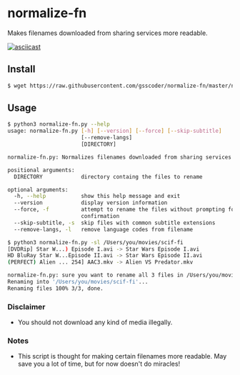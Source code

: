 # normalize-fn

Makes filenames downloaded from sharing services more readable.

[![asciicast](https://asciinema.org/a/279096.svg)](https://asciinema.org/a/279096)

## Install
```sh
$ wget https://raw.githubusercontent.com/gsscoder/normalize-fn/master/normalize-fn.py
```

## Usage
```sh
$ python3 normalize-fn.py --help
usage: normalize-fn.py [-h] [--version] [--force] [--skip-subtitle]
                       [--remove-langs]
                       [DIRECTORY]

normalize-fn.py: Normalizes filenames downloaded from sharing services (Version 0.1.0)

positional arguments:
  DIRECTORY            directory containg the files to rename

optional arguments:
  -h, --help           show this help message and exit
  --version            display version information
  --force, -f          attempt to rename the files without prompting for
                       confirmation
  --skip-subtitle, -s  skip files with common subtitle extensions
  --remove-langs, -l   remove language codes from filename

$ python3 normalize-fn.py -sl /Users/you/movies/scif-fi
[DVDRip] Star W...) Episode I.avi -> Star Wars Episode I.avi
HD BluRay Star W...Episode II.avi -> Star Wars Episode II.avi
(PERFECT) Alien ... 254] AAC3.mkv -> Alien VS Predator.mkv

normalize-fn.py: sure you want to rename all 3 files in /Users/you/movies/scif-fi [yn]?y
Renaming into '/Users/you/movies/scif-fi'...
Renaming files 100% 3/3, done.
```

### Disclaimer
- You should not download any kind of media illegally.

### Notes
- This script is thought for making certain filenames more readable. May save you a lot of time, but for now doesn't do miracles!